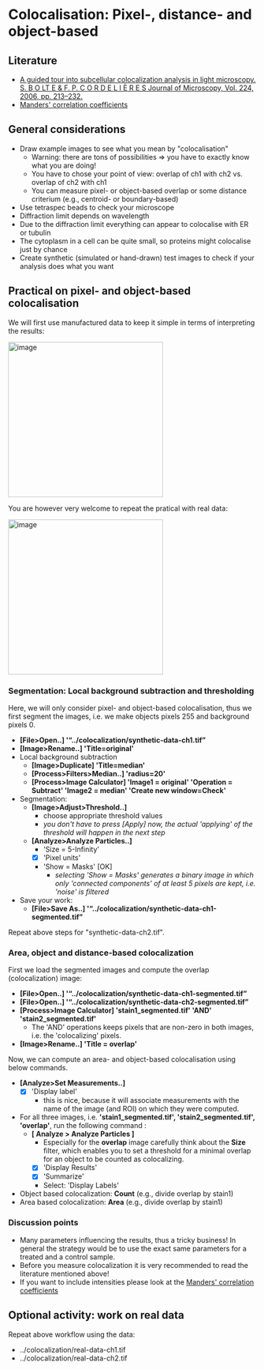 # Colocalisation: Pixel-, distance- and object-based

## Literature

- [A guided tour into subcellular colocalization analysis in light microscopy. S. B O LT E & F. P. C O R D E L I È R E S Journal of Microscopy, Vol. 224, 2006, pp. 213–232.](http://onlinelibrary.wiley.com/doi/10.1111/j.1365-2818.2006.01706.x/epdf)
- [Manders' correlation coefficients](https://imagej.net/_images/2/24/Manders.pdf)

## General considerations

- Draw example images to see what you mean by "colocalisation"
	- Warning: there are tons of possibilities => you have to exactly know what you are doing!
	- You have to chose your point of view: overlap of ch1 with ch2 vs. overlap of ch2 with ch1
	- You can measure pixel- or object-based overlap or some distance criterium (e.g., centroid- or boundary-based)
- Use tetraspec beads to check your microscope
- Diffraction limit depends on wavelength
- Due to the diffraction limit everything can appear to colocalise with ER or tubulin
- The cytoplasm in a cell can be quite small, so proteins might colocalise just by chance
- Create synthetic (simulated or hand-drawn) test images to check if your analysis does what you want

## Practical on pixel- and object-based colocalisation

We will first use manufactured data to keep it simple in terms of interpreting the results:

<img width="314" alt="image" src="https://user-images.githubusercontent.com/2157566/39677022-c8e94670-5174-11e8-8696-f640f65556a2.png">

You are however very welcome to repeat the pratical with real data:

<img width="314" alt="image" src="https://user-images.githubusercontent.com/2157566/39677343-a1995e52-5179-11e8-8744-9c8e5c9e8fce.png">

### Segmentation: Local background subtraction and thresholding

Here, we will only consider pixel- and object-based colocalisation, thus we first segment the images, i.e. we make objects pixels 255 and background pixels 0.

- __[File>Open..] '“../colocalization/synthetic-data-ch1.tif”__
- __[Image>Rename..] 'Title=original'__
- Local background subtraction
	- __[Image>Duplicate] 'Title=median'__
	- __[Process>Filters>Median..] 'radius=20'__ 
	- __[Process>Image Calculator] 'Image1 = original' 'Operation = Subtract' 'Image2 = median' 'Create new window=Check'__ 
- Segmentation:
	- **[Image>Adjust>Threshold..]**
		- choose appropriate threshold values
		- *you don't have to press [Apply] now, the actual 'applying' of the threshold will happen in the next step*
	- **[Analyze>Analyze Particles..]**
		- 'Size = 5-Infinity' 
		- [X] 'Pixel units' 
		- 'Show = Masks' [OK]
			- *selecting 'Show = Masks' generates a binary image in which only 'connected components' of at least 5 pixels are kept, i.e. 'noise' is filtered*
- Save your work:
	- __[File>Save As..] '“../colocalization/synthetic-data-ch1-segmented.tif”__

Repeat above steps for "synthetic-data-ch2.tif".

### Area, object and distance-based colocalization

First we load the segmented images and compute the overlap (colocalization) image:

- __[File>Open..] '“../colocalization/synthetic-data-ch1-segmented.tif”__
- __[File>Open..] '“../colocalization/synthetic-data-ch2-segmented.tif”__
- __[Process>Image Calculator] 'stain1_segmented.tif' 'AND' 'stain2_segmented.tif'__
	- The 'AND' operations keeps pixels that are non-zero in both images, i.e. the 'colocalizing' pixels.
- __[Image>Rename..] 'Title = overlap'__

Now, we can compute an area- and object-based colocalisation using below commands. 

- **[Analyze>Set Measurements..]**	
	- [X] 'Display label'
		- this is nice, because it will associate measurements with the name of the image (and ROI) on which they were computed.
- For all three images, i.e. __'stain1_segmented.tif', 'stain2_segmented.tif', 'overlap'__, run the following command : 
	- **[ Analyze > Analyze Particles ]**
		- Especially for the **overlap** image carefully think about the **Size** filter, which enables you to set a threshold for a minimal overlap for an object to be counted as colocalizing.	
		- [X] 'Display Results' 
		- [X] 'Summarize' 
		- Select: 'Display Labels' 
- Object based colocalization: __Count__ (e.g., divide overlap by stain1) 
- Area based colocalization: __Area__ (e.g., divide overlap by stain1)

### Discussion points

- Many parameters influencing the results, thus a tricky business! In general the strategy would be to use the exact same parameters for a treated and a control sample.
- Before you measure colocalization it is very recommended to read the literature mentioned above!
- If you want to include intensities please look at the [Manders' correlation coefficients](https://imagej.net/_images/2/24/Manders.pdf)

## Optional activity: work on real data

Repeat above workflow using the data:

- ../colocalization/real-data-ch1.tif
- ../colocalization/real-data-ch2.tif
